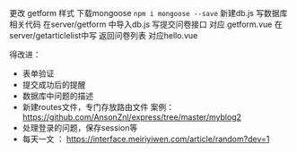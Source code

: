 更改 getform 样式
下载mongoose `npm i mongoose --save`
新建db.js 写数据库相关代码
在server/getform 中导入db.js 写提交问卷接口 对应 getform.vue
在server/getarticlelist中写 返回问卷列表 对应hello.vue

得改进：
- 表单验证
- 提交成功后的提醒
- 数据库中问题的描述
- 新建routes文件，专门存放路由文件 案例：https://github.com/AnsonZnl/express/tree/master/myblog2
- 处理登录的问题，保存session等
- 每天一文 ： https://interface.meiriyiwen.com/article/random?dev=1